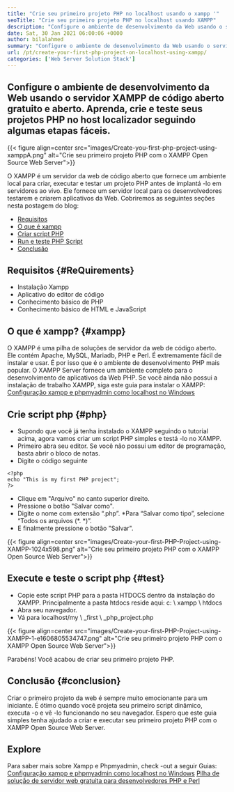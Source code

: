 ```yaml
---
title: "Crie seu primeiro projeto PHP no localhost usando o xampp '" 
seoTitle: "Crie seu primeiro projeto PHP no localhost usando XAMPP" 
description: "Configure o ambiente de desenvolvimento da Web usando o servidor da web de código aberto gratuito XAMPP. Crie e teste seus projetos PHP no host localizador seguindo algumas etapas fáceis." 
date: Sat, 30 Jan 2021 06:00:06 +0000
author: bilalahmed
summary: "Configure o ambiente de desenvolvimento da Web usando o servidor XAMPP de código aberto gratuito e aberto. Aprenda, crie e teste seus projetos PHP no host localizador seguindo algumas etapas fáceis." 
url: /pt/create-your-first-php-project-on-localhost-using-xampp/
categories: ['Web Server Solution Stack']
---
```


## Configure o ambiente de desenvolvimento da Web usando o servidor XAMPP de código aberto gratuito e aberto. Aprenda, crie e teste seus projetos PHP no host localizador seguindo algumas etapas fáceis.

{{< figure align=center src="images/Create-you-first-php-project-using-xamppA.png" alt="Crie seu primeiro projeto PHP com o XAMPP Open Source Web Server">}}

O XAMPP é um servidor da web de código aberto que fornece um ambiente local para criar, executar e testar um projeto PHP antes de implantá -lo em servidores ao vivo. Ele fornece um servidor local para os desenvolvedores testarem e criarem aplicativos da Web. Cobriremos as seguintes seções nesta postagem do blog:
  * [Requisitos][2]
  * [O que é xampp][3]
  * [Criar script PHP][4]
  * [Run e teste PHP Script][5]
  * [Conclusão][6]

## Requisitos   {#ReQuirements}
  * Instalação Xampp
  * Aplicativo do editor de código
  * Conhecimento básico de PHP
  * Conhecimento básico de HTML e JavaScript

## O que é xampp?   {#xampp}
O XAMPP é uma pilha de soluções de servidor da web de código aberto. Ele contém Apache, MySQL, Mariadb, PHP e Perl. É extremamente fácil de instalar e usar. É por isso que é o ambiente de desenvolvimento PHP mais popular. O XAMPP Server fornece um ambiente completo para o desenvolvimento de aplicativos da Web PHP. Se você ainda não possui a instalação de trabalho XAMPP, siga este guia para instalar o XAMPP:
[Configuração xampp e phpmyadmin como localhost no Windows][7]

## Crie script php   {#php}
  * Supondo que você já tenha instalado o XAMPP seguindo o tutorial acima, agora vamos criar um script PHP simples e testá -lo no XAMPP.
  * Primeiro abra seu editor. Se você não possui um editor de programação, basta abrir o bloco de notas.
  * Digite o código seguinte
```
<?php
echo "This is my first PHP project";
?>
```
  * Clique em "Arquivo" no canto superior direito.
  * Pressione o botão "Salvar como".
  * Digite o nome com extensão “.php”.
  *Para “Salvar como tipo”, selecione “Todos os arquivos (\*. \*)”.
  * E finalmente pressione o botão "Salvar".

{{< figure align=center src="images/Create-your-first-PHP-Project-using-XAMPP-1024x598.png" alt="Crie seu primeiro projeto PHP com o XAMPP Open Source Web Server">}}


## Execute e teste o script php   {#test}
  * Copie este script PHP para a pasta HTDOCS dentro da instalação do XAMPP. Principalmente a pasta htdocs reside aqui: c: \ xampp \ htdocs
  * Abra seu navegador.
  * Vá para localhost/my \ _first \ _php_project.php

{{< figure align=center src="images/Create-your-first-PHP-Project-using-XAMPP-1-e1606805534747.png" alt="Crie seu primeiro projeto PHP com o XAMPP Open Source Web Server">}}

Parabéns! Você acabou de criar seu primeiro projeto PHP.

## Conclusão   {#conclusion}
Criar o primeiro projeto da web é sempre muito emocionante para um iniciante. É ótimo quando você projeta seu primeiro script dinâmico, executa -o e vê -lo funcionando no seu navegador. Espero que este guia simples tenha ajudado a criar e executar seu primeiro projeto PHP com o XAMPP Open Source Web Server.

## Explore
Para saber mais sobre Xampp e Phpmyadmin, check -out a seguir Guias:
[Configuração xampp e phpmyadmin como localhost no Windows][7]
[Pilha de solução de servidor web gratuita para desenvolvedores PHP e Perl][1]

  
[1]: https://products.containerize.com/solution-stack/xampp
[2]: #requirements
[3]: #xampp
[4]: #php
[5]: #test
[6]: #conclusion
[7]: https://blog.containerize.com/database-management-software/how-to-setup-xampp-and-phpmyadmin-as-localhost-on-windows/

